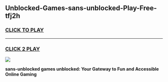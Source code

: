 
## Unblocked-Games-sans-unblocked-Play-Free-tfj2h
<h3>
<a href="https://premium76.site?title=sans-unblocked&ref=23A">CLICK TO PLAY</a></h3>
<hr>

<h3>
<a href="https://premium76.site?title=sans-unblocked&ref=23A">CLICK 2 PLAY</a>
  
</h3>

<a href="https://premium76.site?title=sans-unblocked&ref=23A"><img src="https://clearcache.store/games.png"></a>


**sans-unblocked games unblocked: Your Gateway to Fun and Accessible Online Gaming**

